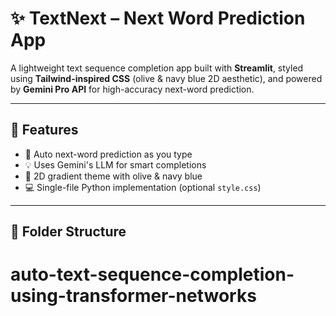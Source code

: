 # ✨ TextNext – Next Word Prediction App

A lightweight text sequence completion app built with **Streamlit**, styled using **Tailwind-inspired CSS** (olive & navy blue 2D aesthetic), and powered by **Gemini Pro API** for high-accuracy next-word prediction.

---

## 🚀 Features

- 🔮 Auto next-word prediction as you type
- 💡 Uses Gemini's LLM for smart completions
- 🎨 2D gradient theme with olive & navy blue
- 💻 Single-file Python implementation (optional `style.css`)

---

## 📁 Folder Structure

# auto-text-sequence-completion-using-transformer-networks
